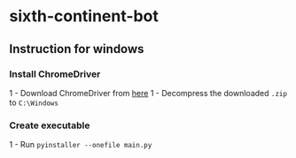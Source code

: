 # sixth-continent-bot

## Instruction for windows

### Install ChromeDriver
1 - Download ChromeDriver from [here](http://chromedriver.chromium.org/)
1 - Decompress the downloaded `.zip` to `C:\Windows`

### Create executable
1 - Run `pyinstaller --onefile main.py`

